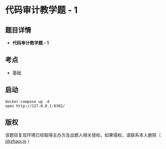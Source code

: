 # 代码审计教学题 - 1

## 题目详情

- **代码审计教学题 - 1**

## 考点

- 基础

## 启动

    docker-compose up -d
    open http://127.0.0.1:8302/

## 版权

该题目复现环境已经取得主办方及出题人相关授权，如果侵权，请联系本人删除（ i@zhaoj.in ）
